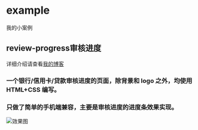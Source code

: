 # example
我的小案例

## review-progress审核进度
详细介绍请查看[我的博客](https://www.w3h5.com)
### 一个银行/信用卡/贷款审核进度的页面，除背景和 logo 之外，均使用 HTML+CSS 编写。
### 只做了简单的手机端兼容，主要是审核进度的进度条效果实现。
![效果图](https://raw.githubusercontent.com/ideshun/example/master/review-progress/img/show.png)
